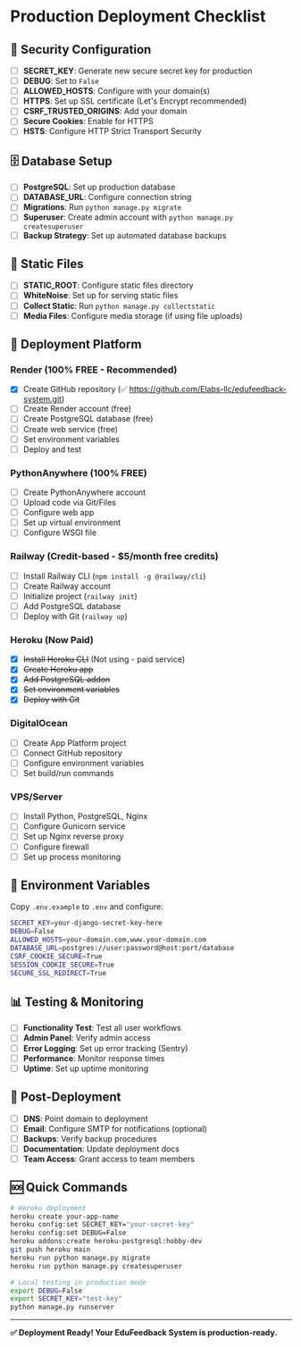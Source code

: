# Production Deployment Checklist

## 🔐 Security Configuration

- [ ] **SECRET_KEY**: Generate new secure secret key for production
- [ ] **DEBUG**: Set to `False`
- [ ] **ALLOWED_HOSTS**: Configure with your domain(s)
- [ ] **HTTPS**: Set up SSL certificate (Let's Encrypt recommended)
- [ ] **CSRF_TRUSTED_ORIGINS**: Add your domain
- [ ] **Secure Cookies**: Enable for HTTPS
- [ ] **HSTS**: Configure HTTP Strict Transport Security

## 🗄️ Database Setup

- [ ] **PostgreSQL**: Set up production database
- [ ] **DATABASE_URL**: Configure connection string
- [ ] **Migrations**: Run `python manage.py migrate`
- [ ] **Superuser**: Create admin account with `python manage.py createsuperuser`
- [ ] **Backup Strategy**: Set up automated database backups

## 📁 Static Files

- [ ] **STATIC_ROOT**: Configure static files directory
- [ ] **WhiteNoise**: Set up for serving static files
- [ ] **Collect Static**: Run `python manage.py collectstatic`
- [ ] **Media Files**: Configure media storage (if using file uploads)

## 🚀 Deployment Platform

### Render (100% FREE - Recommended)
- [x] Create GitHub repository (✅ https://github.com/Elabs-llc/edufeedback-system.git)
- [ ] Create Render account (free)
- [ ] Create PostgreSQL database (free)
- [ ] Create web service (free)
- [ ] Set environment variables
- [ ] Deploy and test

### PythonAnywhere (100% FREE)
- [ ] Create PythonAnywhere account
- [ ] Upload code via Git/Files
- [ ] Configure web app
- [ ] Set up virtual environment
- [ ] Configure WSGI file

### Railway (Credit-based - $5/month free credits)
- [ ] Install Railway CLI (`npm install -g @railway/cli`)
- [ ] Create Railway account
- [ ] Initialize project (`railway init`)
- [ ] Add PostgreSQL database
- [ ] Deploy with Git (`railway up`)

### Heroku (Now Paid)
- [x] ~~Install Heroku CLI~~ (Not using - paid service)
- [x] ~~Create Heroku app~~
- [x] ~~Add PostgreSQL addon~~
- [x] ~~Set environment variables~~
- [x] ~~Deploy with Git~~

### DigitalOcean
- [ ] Create App Platform project
- [ ] Connect GitHub repository
- [ ] Configure environment variables
- [ ] Set build/run commands

### VPS/Server
- [ ] Install Python, PostgreSQL, Nginx
- [ ] Configure Gunicorn service
- [ ] Set up Nginx reverse proxy
- [ ] Configure firewall
- [ ] Set up process monitoring

## 🔧 Environment Variables

Copy `.env.example` to `.env` and configure:

```bash
SECRET_KEY=your-django-secret-key-here
DEBUG=False
ALLOWED_HOSTS=your-domain.com,www.your-domain.com
DATABASE_URL=postgres://user:password@host:port/database
CSRF_COOKIE_SECURE=True
SESSION_COOKIE_SECURE=True
SECURE_SSL_REDIRECT=True
```

## 📊 Testing & Monitoring

- [ ] **Functionality Test**: Test all user workflows
- [ ] **Admin Panel**: Verify admin access
- [ ] **Error Logging**: Set up error tracking (Sentry)
- [ ] **Performance**: Monitor response times
- [ ] **Uptime**: Set up uptime monitoring

## 🔄 Post-Deployment

- [ ] **DNS**: Point domain to deployment
- [ ] **Email**: Configure SMTP for notifications (optional)
- [ ] **Backups**: Verify backup procedures
- [ ] **Documentation**: Update deployment docs
- [ ] **Team Access**: Grant access to team members

## 🆘 Quick Commands

```bash
# Heroku deployment
heroku create your-app-name
heroku config:set SECRET_KEY="your-secret-key"
heroku config:set DEBUG=False
heroku addons:create heroku-postgresql:hobby-dev
git push heroku main
heroku run python manage.py migrate
heroku run python manage.py createsuperuser

# Local testing in production mode
export DEBUG=False
export SECRET_KEY="test-key"
python manage.py runserver
```

---

**✅ Deployment Ready! Your EduFeedback System is production-ready.**
